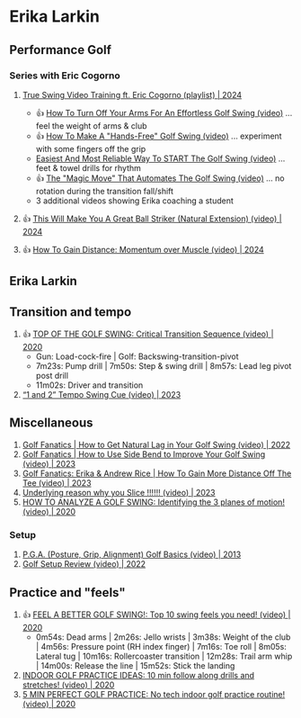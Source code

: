 # Erika Larkin

## Performance Golf

### Series with Eric Cogorno

1. [True Swing Video Training ft. Eric Cogorno (playlist) | 2024](https://www.youtube.com/playlist?list=PL8MrHl56EEUB6vNAfH0-e9fH8i7ZirwEm)
   - :thumbsup: [How To Turn Off Your Arms For An Effortless Golf Swing (video)](https://www.youtube.com/watch?v=MERZPDqrJdE) ... feel the weight of arms & club
   - :thumbsup: [How To Make A "Hands-Free" Golf Swing (video)](https://www.youtube.com/watch?v=ifQ2l1LOIBg) ... experiment with some fingers off the grip
   - [Easiest And Most Reliable Way To START The Golf Swing (video)](https://www.youtube.com/watch?v=L_Ps38vsfzU) ... feet & towel drills for rhythm
   - :thumbsup: [The "Magic Move" That Automates The Golf Swing (video)](https://www.youtube.com/watch?v=nBBpriIPuzQ) ... no rotation during the transition fall/shift
   - 3 additional videos showing Erika coaching a student

1. :thumbsup: [This Will Make You A Great Ball Striker (Natural Extension) (video) | 2024](https://www.youtube.com/watch?v=AWRIlaKEx5s)
1. :thumbsup: [How To Gain Distance: Momentum over Muscle (video) | 2024](https://www.youtube.com/watch?v=_zXmZSAA7Zk)


## Erika Larkin

## Transition and tempo

1. :thumbsup: [TOP OF THE GOLF SWING: Critical Transition Sequence (video) | 2020](https://www.youtube.com/watch?v=POv0mj4WrLc)
   - Gun: Load-cock-fire | Golf: Backswing-transition-pivot
   - 7m23s: Pump drill | 7m50s: Step & swing drill | 8m57s: Lead leg pivot post drill
   - 11m02s: Driver and transition
1. [“1 and 2” Tempo Swing Cue (video) | 2023](https://www.youtube.com/watch?v=9fhX1W8BXFs)


## Miscellaneous

1. [Golf Fanatics | How to Get Natural Lag in Your Golf Swing (video) | 2022](https://www.youtube.com/watch?v=gg6_pEXbHVA)
1. [Golf Fanatics | How to Use Side Bend to Improve Your Golf Swing (video) | 2023](https://www.youtube.com/watch?v=ILajP-6ytyY)
1. [Golf Fanatics: Erika & Andrew Rice | How To Gain More Distance Off The Tee (video) | 2023](https://www.youtube.com/watch?v=jaXHkD68Ikw)
1. [Underlying reason why you Slice !!!!!! (video) | 2023](https://www.youtube.com/watch?v=0wLE4v8fSzs)
1. [HOW TO ANALYZE A GOLF SWING: Identifying the 3 planes of motion! (video) | 2020](https://www.youtube.com/watch?v=ZHMmCS1tn54)


### Setup

1. [P.G.A. (Posture, Grip, Alignment) Golf Basics (video) | 2013](https://www.youtube.com/watch?v=OmgNHUAJnRI)
1. [Golf Setup Review (video) | 2022](https://www.youtube.com/watch?v=iOWEeyTXkHE)


## Practice and "feels"

1. :thumbsup: [FEEL A BETTER GOLF SWING!: Top 10 swing feels you need! (video) | 2020](https://www.youtube.com/watch?v=3L9dZoVU06M)
   - 0m54s: Dead arms | 2m26s: Jello wrists | 3m38s: Weight of the club | 4m56s: Pressure point (RH index finger) |
     7m16s: Toe roll | 8m05s: Lateral tug | 10m16s: Rollercoaster transition | 12m28s: Trail arm whip |
     14m00s: Release the line | 15m52s: Stick the landing
1. [INDOOR GOLF PRACTICE IDEAS: 10 min follow along drills and stretches! (video) | 2020](https://www.youtube.com/watch?v=tddn4Fxp4mE)
1. [5 MIN PERFECT GOLF PRACTICE: No tech indoor golf practice routine! (video) | 2020](https://www.youtube.com/watch?v=WtAgK5qFjbA)

